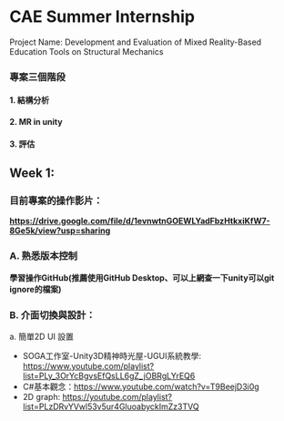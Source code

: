 # CAE Summer Internship
Project Name: Development and Evaluation of Mixed Reality-Based Education Tools on Structural Mechanics

### 專案三個階段

#### 1. 結構分析 
#### 2. MR in unity
#### 3. 評估

## Week 1:

### 目前專案的操作影片：

**https://drive.google.com/file/d/1evnwtnGOEWLYadFbzHtkxiKfW7-8Ge5k/view?usp=sharing**

### A. 熟悉版本控制

**學習操作GitHub(推薦使用GitHub Desktop、可以上網查一下unity可以git ignore的檔案)** 

### B. 介面切換與設計：

a. 簡單2D UI 設置

* SOGA工作室-Unity3D精神時光屋-UGUI系統教學: https://www.youtube.com/playlist?list=PLy_3OrYcBgvsEfQsLL6gZ_jOBRgLYrEQ6
* C#基本觀念：https://www.youtube.com/watch?v=T9BeejD3i0g
* 2D graph: https://youtube.com/playlist?list=PLzDRvYVwl53v5ur4GluoabyckImZz3TVQ


